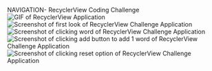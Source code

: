 NAVIGATION- RecyclerView Coding Challenge <br>
![GIF of RecyclerView Application](./RecyclerViewChallenge.gif) <br>
![Screenshot of first look of RecyclerView Challenge Application ](./FirstView.png) <br>
![Screenshot of clicking word of RecyclerView Challenge Application ](./WordClicked.png) <br>
![Screenshot of clicking add button to add 1 word  of RecyclerView Challenge Application ](./AddWord1.png) <br>
![Screenshot of clicking reset option of RecyclerView  Challenge Application ](./ResetOption.png) <br>



